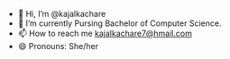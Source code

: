 - 👋 Hi, I’m @kajalkachare
- 🌱 I’m currently Pursing Bachelor of Computer Science.
- 📫 How to reach me kajalkachare7@hmail.com
- 😄 Pronouns: She/her

